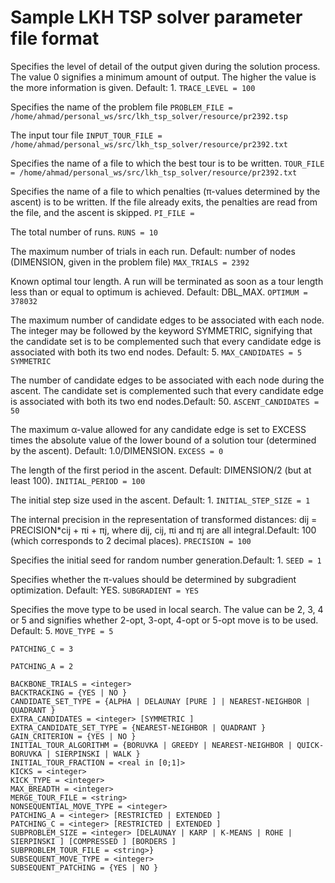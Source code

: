 # Sample LKH TSP solver parameter file format

Specifies the level of detail of the output given during the solution process.
The value 0 signifies a minimum amount of output. The higher the value is the
more information is given. Default: 1.
`TRACE_LEVEL = 100`

Specifies the name of the problem file
`PROBLEM_FILE = /home/ahmad/personal_ws/src/lkh_tsp_solver/resource/pr2392.tsp`

The input tour file
`INPUT_TOUR_FILE = /home/ahmad/personal_ws/src/lkh_tsp_solver/resource/pr2392.txt`

Specifies the name of a file to which the best tour is to be written.
`TOUR_FILE = /home/ahmad/personal_ws/src/lkh_tsp_solver/resource/pr2392.txt`

Specifies the name of a file to which penalties (π-values determined by the ascent)
is to be written. If the file already exits, the penalties are read from the file, and the
ascent is skipped.
`PI_FILE =` 


The total number of runs.
`RUNS = 10`

The maximum number of trials in each run. Default: number of nodes (DIMENSION, given in the problem file)
`MAX_TRIALS = 2392`

Known optimal tour length. A run will be terminated as soon as a tour length less
than or equal to optimum is achieved. Default: DBL_MAX.
`OPTIMUM = 378032`

The maximum number of candidate edges to be associated with each node.
The integer may be followed by the keyword SYMMETRIC, signifying that the
candidate set is to be complemented such that every candidate edge is associated
with both its two end nodes. Default: 5.
`MAX_CANDIDATES = 5 SYMMETRIC`

The number of candidate edges to be associated with each node during the ascent.
The candidate set is complemented such that every candidate edge is associated
with both its two end nodes.Default: 50.
`ASCENT_CANDIDATES = 50`

The maximum α-value allowed for any candidate edge is set to EXCESS times the
absolute value of the lower bound of a solution tour (determined by the ascent). Default: 1.0/DIMENSION.
`EXCESS = 0`

The length of the first period in the ascent. Default: DIMENSION/2 (but at least 100).
`INITIAL_PERIOD = 100`

The initial step size used in the ascent. Default: 1.
`INITIAL_STEP_SIZE = 1`

The internal precision in the representation of transformed distances:
dij = PRECISION*cij + πi + πj, where dij, cij, πi and πj are all integral.Default: 100 (which corresponds to 2 decimal places).
`PRECISION = 100`

Specifies the initial seed for random number generation.Default: 1.
`SEED = 1`

Specifies whether the π-values should be determined by subgradient optimization. Default: YES.
`SUBGRADIENT = YES`

Specifies the move type to be used in local search. The value can be 2, 3, 4 or 5 and signifies
whether 2-opt, 3-opt, 4-opt or 5-opt move is to be used. Default: 5.
`MOVE_TYPE = 5`

`PATCHING_C = 3`

`PATCHING_A = 2`

```
BACKBONE_TRIALS = <integer>
BACKTRACKING = {YES | NO }
CANDIDATE_SET_TYPE = {ALPHA | DELAUNAY [PURE ] | NEAREST-NEIGHBOR | QUADRANT }
EXTRA_CANDIDATES = <integer> [SYMMETRIC ]
EXTRA_CANDIDATE_SET_TYPE = {NEAREST-NEIGHBOR | QUADRANT }
GAIN_CRITERION = {YES | NO }
INITIAL_TOUR_ALGORITHM = {BORUVKA | GREEDY | NEAREST-NEIGHBOR | QUICK-BORUVKA | SIERPINSKI | WALK }
INITIAL_TOUR_FRACTION = <real in [0;1]>
KICKS = <integer>
KICK_TYPE = <integer>
MAX_BREADTH = <integer>
MERGE_TOUR_FILE = <string>
NONSEQUENTIAL_MOVE_TYPE = <integer>
PATCHING_A = <integer> [RESTRICTED | EXTENDED ]
PATCHING_C = <integer> [RESTRICTED | EXTENDED ]
SUBPROBLEM_SIZE = <integer> [DELAUNAY | KARP | K-MEANS | ROHE | SIERPINSKI ] [COMPRESSED ] [BORDERS ]
SUBPROBLEM_TOUR_FILE = <string>}
SUBSEQUENT_MOVE_TYPE = <integer>
SUBSEQUENT_PATCHING = {YES | NO }
```